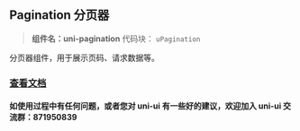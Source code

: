 ## Pagination 分页器

> **组件名：uni-pagination** 代码块： `uPagination`

分页器组件，用于展示页码、请求数据等。

### [查看文档](https://uniapp.dcloud.io/component/uniui/uni-pagination)

#### 如使用过程中有任何问题，或者您对 uni-ui 有一些好的建议，欢迎加入 uni-ui 交流群：871950839
